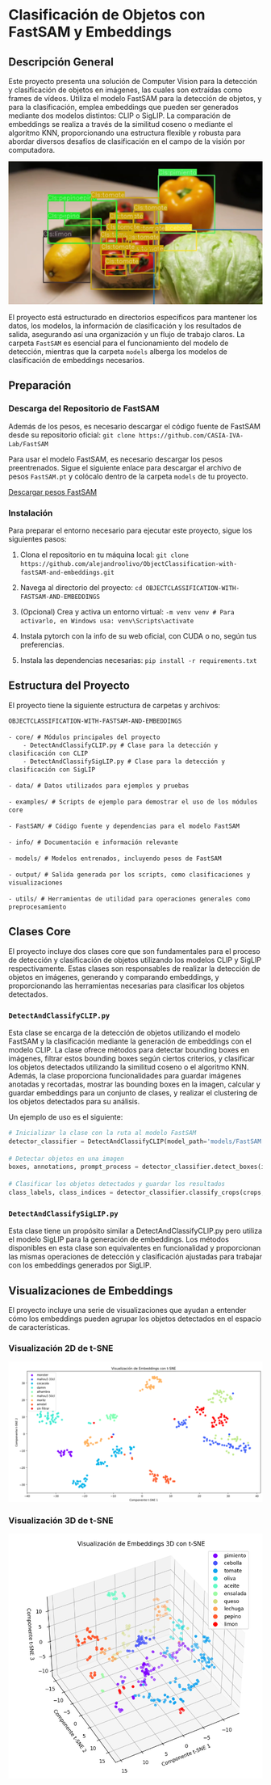 # Clasificación de Objetos con FastSAM y Embeddings

## Descripción General

Este proyecto presenta una solución de Computer Vision para la detección y clasificación de objetos en imágenes, las cuales son extraídas como frames de vídeos. Utiliza el modelo FastSAM para la detección de objetos, y para la clasificación, emplea embeddings que pueden ser generados mediante dos modelos distintos: CLIP o SigLIP. La comparación de embeddings se realiza a través de la similitud coseno o mediante el algoritmo KNN, proporcionando una estructura flexible y robusta para abordar diversos desafíos de clasificación en el campo de la visión por computadora.

![Screenshot](info/main.png)

El proyecto está estructurado en directorios específicos para mantener los datos, los modelos, la información de clasificación y los resultados de salida, asegurando así una organización y un flujo de trabajo claros. La carpeta `FastSAM` es esencial para el funcionamiento del modelo de detección, mientras que la carpeta `models` alberga los modelos de clasificación de embeddings necesarios.

## Preparación

### Descarga del Repositorio de FastSAM

Además de los pesos, es necesario descargar el código fuente de FastSAM desde su repositorio oficial:
``` git clone https://github.com/CASIA-IVA-Lab/FastSAM ```

Para usar el modelo FastSAM, es necesario descargar los pesos preentrenados. Sigue el siguiente enlace para descargar el archivo de pesos `FastSAM.pt` y colócalo dentro de la carpeta `models` de tu proyecto.

[Descargar pesos FastSAM](https://huggingface.co/spaces/An-619/FastSAM/resolve/main/weights/FastSAM.pt)

### Instalación

Para preparar el entorno necesario para ejecutar este proyecto, sigue los siguientes pasos:

1. Clona el repositorio en tu máquina local:
``` git clone https://github.com/alejandroolivo/ObjectClassification-with-fastSAM-and-embeddings.git ```

2. Navega al directorio del proyecto:
``` cd OBJECTCLASSIFICATION-WITH-FASTSAM-AND-EMBEDDINGS ```

3. (Opcional) Crea y activa un entorno virtual:
``` -m venv venv # Para activarlo, en Windows usa: venv\Scripts\activate ```

5. Instala pytorch con la info de su web oficial, con CUDA o no, según tus preferencias.

4. Instala las dependencias necesarias:
``` pip install -r requirements.txt ```

## Estructura del Proyecto

El proyecto tiene la siguiente estructura de carpetas y archivos:
```
OBJECTCLASSIFICATION-WITH-FASTSAM-AND-EMBEDDINGS

- core/ # Módulos principales del proyecto
    - DetectAndClassifyCLIP.py # Clase para la detección y clasificación con CLIP
    - DetectAndClassifySigLIP.py # Clase para la detección y clasificación con SigLIP

- data/ # Datos utilizados para ejemplos y pruebas

- examples/ # Scripts de ejemplo para demostrar el uso de los módulos core

- FastSAM/ # Código fuente y dependencias para el modelo FastSAM

- info/ # Documentación e información relevante

- models/ # Modelos entrenados, incluyendo pesos de FastSAM

- output/ # Salida generada por los scripts, como clasificaciones y visualizaciones

- utils/ # Herramientas de utilidad para operaciones generales como preprocesamiento
```

## Clases Core

El proyecto incluye dos clases core que son fundamentales para el proceso de detección y clasificación de objetos utilizando los modelos CLIP y SigLIP respectivamente. Estas clases son responsables de realizar la detección de objetos en imágenes, generando y comparando embeddings, y proporcionando las herramientas necesarias para clasificar los objetos detectados.

### `DetectAndClassifyCLIP.py`
Esta clase se encarga de la detección de objetos utilizando el modelo FastSAM y la clasificación mediante la generación de embeddings con el modelo CLIP. La clase ofrece métodos para detectar bounding boxes en imágenes, filtrar estos bounding boxes según ciertos criterios, y clasificar los objetos detectados utilizando la similitud coseno o el algoritmo KNN. Además, la clase proporciona funcionalidades para guardar imágenes anotadas y recortadas, mostrar las bounding boxes en la imagen, calcular y guardar embeddings para un conjunto de clases, y realizar el clustering de los objetos detectados para su análisis.

Un ejemplo de uso es el siguiente:

```python
# Inicializar la clase con la ruta al modelo FastSAM
detector_classifier = DetectAndClassifyCLIP(model_path='models/FastSAM.pt')

# Detectar objetos en una imagen
boxes, annotations, prompt_process = detector_classifier.detect_boxes(image_path='path/to/image.jpg')

# Clasificar los objetos detectados y guardar los resultados
class_labels, class_indices = detector_classifier.classify_crops(crops, embeddings)
```

### `DetectAndClassifySigLIP.py`
Esta clase tiene un propósito similar a DetectAndClassifyCLIP.py pero utiliza el modelo SigLIP para la generación de embeddings. Los métodos disponibles en esta clase son equivalentes en funcionalidad y proporcionan las mismas operaciones de detección y clasificación ajustadas para trabajar con los embeddings generados por SigLIP.


## Visualizaciones de Embeddings

El proyecto incluye una serie de visualizaciones que ayudan a entender cómo los embeddings pueden agrupar los objetos detectados en el espacio de características.

### Visualización 2D de t-SNE
![Visualización 2D de t-SNE](info/TSNE2D.png)

### Visualización 3D de t-SNE
![Visualización 3D de t-SNE](info/TSNE3D.png)